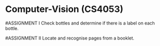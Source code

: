 # Computer-Vision (CS4053)

#ASSIGNMENT I
Check bottles and determine if there is a label on each bottle.

#ASSIGNMENT II
Locate and recognise pages from a booklet.
